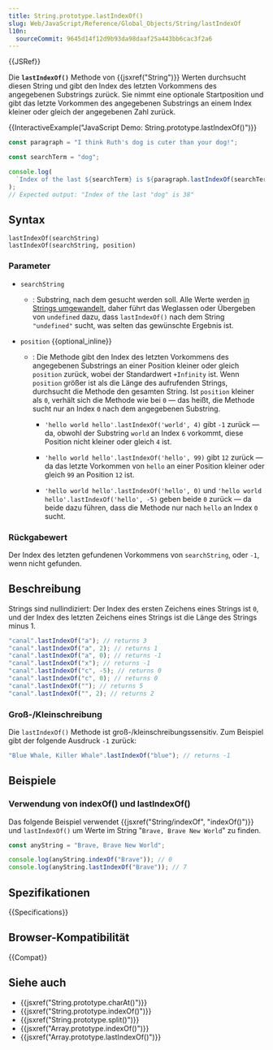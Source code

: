 ```yaml
---
title: String.prototype.lastIndexOf()
slug: Web/JavaScript/Reference/Global_Objects/String/lastIndexOf
l10n:
  sourceCommit: 9645d14f12d9b93da98daaf25a443bb6cac3f2a6
---
```


{{JSRef}}

Die **`lastIndexOf()`** Methode von {{jsxref("String")}} Werten durchsucht diesen String und gibt den Index des letzten Vorkommens des angegebenen Substrings zurück. Sie nimmt eine optionale Startposition und gibt das letzte Vorkommen des angegebenen Substrings an einem Index kleiner oder gleich der angegebenen Zahl zurück.

{{InteractiveExample("JavaScript Demo: String.prototype.lastIndexOf()")}}

```js interactive-example
const paragraph = "I think Ruth's dog is cuter than your dog!";

const searchTerm = "dog";

console.log(
  `Index of the last ${searchTerm} is ${paragraph.lastIndexOf(searchTerm)}`,
);
// Expected output: "Index of the last "dog" is 38"
```

## Syntax

```js-nolint
lastIndexOf(searchString)
lastIndexOf(searchString, position)
```

### Parameter

- `searchString`

  - : Substring, nach dem gesucht werden soll. Alle Werte werden [in Strings umgewandelt](/de/docs/Web/JavaScript/Reference/Global_Objects/String#string_coercion), daher führt das Weglassen oder Übergeben von `undefined` dazu, dass `lastIndexOf()` nach dem String `"undefined"` sucht, was selten das gewünschte Ergebnis ist.

- `position` {{optional_inline}}

  - : Die Methode gibt den Index des letzten Vorkommens des angegebenen Substrings an einer Position kleiner oder gleich `position` zurück, wobei der Standardwert `+Infinity` ist. Wenn `position` größer ist als die Länge des aufrufenden Strings, durchsucht die Methode den gesamten String. Ist `position` kleiner als `0`, verhält sich die Methode wie bei `0` — das heißt, die Methode sucht nur an Index `0` nach dem angegebenen Substring.

    - `'hello world hello'.lastIndexOf('world', 4)` gibt `-1` zurück — da, obwohl der Substring `world` an Index `6` vorkommt, diese Position nicht kleiner oder gleich `4` ist.

    - `'hello world hello'.lastIndexOf('hello', 99)` gibt `12` zurück — da das letzte Vorkommen von `hello` an einer Position kleiner oder gleich `99` an Position `12` ist.

    - `'hello world hello'.lastIndexOf('hello', 0)` und `'hello world hello'.lastIndexOf('hello', -5)` geben beide `0` zurück — da beide dazu führen, dass die Methode nur nach `hello` an Index `0` sucht.

### Rückgabewert

Der Index des letzten gefundenen Vorkommens von `searchString`, oder `-1`, wenn nicht gefunden.

## Beschreibung

Strings sind nullindiziert: Der Index des ersten Zeichens eines Strings ist `0`, und der Index des letzten Zeichens eines Strings ist die Länge des Strings minus 1.

```js
"canal".lastIndexOf("a"); // returns 3
"canal".lastIndexOf("a", 2); // returns 1
"canal".lastIndexOf("a", 0); // returns -1
"canal".lastIndexOf("x"); // returns -1
"canal".lastIndexOf("c", -5); // returns 0
"canal".lastIndexOf("c", 0); // returns 0
"canal".lastIndexOf(""); // returns 5
"canal".lastIndexOf("", 2); // returns 2
```

### Groß-/Kleinschreibung

Die `lastIndexOf()` Methode ist groß-/kleinschreibungssensitiv. Zum Beispiel gibt der folgende Ausdruck `-1` zurück:

```js
"Blue Whale, Killer Whale".lastIndexOf("blue"); // returns -1
```

## Beispiele

### Verwendung von indexOf() und lastIndexOf()

Das folgende Beispiel verwendet {{jsxref("String/indexOf", "indexOf()")}} und `lastIndexOf()` um Werte im String "`Brave, Brave New World`" zu finden.

```js
const anyString = "Brave, Brave New World";

console.log(anyString.indexOf("Brave")); // 0
console.log(anyString.lastIndexOf("Brave")); // 7
```

## Spezifikationen

{{Specifications}}

## Browser-Kompatibilität

{{Compat}}

## Siehe auch

- {{jsxref("String.prototype.charAt()")}}
- {{jsxref("String.prototype.indexOf()")}}
- {{jsxref("String.prototype.split()")}}
- {{jsxref("Array.prototype.indexOf()")}}
- {{jsxref("Array.prototype.lastIndexOf()")}}
